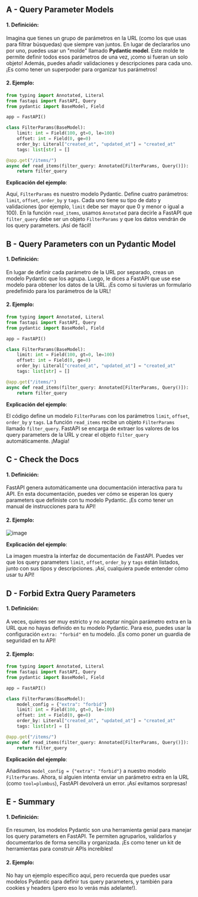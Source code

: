 ## A - Query Parameter Models

#### 1. **Definición:**

Imagina que tienes un grupo de parámetros en la URL (como los que usas para filtrar búsquedas) que siempre van juntos. En lugar de declararlos uno por uno, puedes usar un "molde" llamado **Pydantic model**. Este molde te permite definir todos esos parámetros de una vez, ¡como si fueran un solo objeto! Además, puedes añadir validaciones y descripciones para cada uno. ¡Es como tener un superpoder para organizar tus parámetros!

#### 2. **Ejemplo:**

```python
from typing import Annotated, Literal
from fastapi import FastAPI, Query
from pydantic import BaseModel, Field

app = FastAPI()

class FilterParams(BaseModel):
    limit: int = Field(100, gt=0, le=100)
    offset: int = Field(0, ge=0)
    order_by: Literal["created_at", "updated_at"] = "created_at"
    tags: list[str] = []

@app.get("/items/")
async def read_items(filter_query: Annotated[FilterParams, Query()]):
    return filter_query
```

**Explicación del ejemplo**:

Aquí, `FilterParams` es nuestro modelo Pydantic. Define cuatro parámetros: `limit`, `offset`, `order_by` y `tags`. Cada uno tiene su tipo de dato y validaciones (por ejemplo, `limit` debe ser mayor que 0 y menor o igual a 100). En la función `read_items`, usamos `Annotated` para decirle a FastAPI que `filter_query` debe ser un objeto `FilterParams` y que los datos vendrán de los query parameters. ¡Así de fácil!

## B - Query Parameters con un Pydantic Model

#### 1. **Definición:**

En lugar de definir cada parámetro de la URL por separado, creas un modelo Pydantic que los agrupa. Luego, le dices a FastAPI que use ese modelo para obtener los datos de la URL. ¡Es como si tuvieras un formulario predefinido para los parámetros de la URL!

#### 2. **Ejemplo:**

```python
from typing import Annotated, Literal
from fastapi import FastAPI, Query
from pydantic import BaseModel, Field

app = FastAPI()

class FilterParams(BaseModel):
    limit: int = Field(100, gt=0, le=100)
    offset: int = Field(0, ge=0)
    order_by: Literal["created_at", "updated_at"] = "created_at"
    tags: list[str] = []

@app.get("/items/")
async def read_items(filter_query: Annotated[FilterParams, Query()]):
    return filter_query
```

**Explicación del ejemplo**:

El código define un modelo `FilterParams` con los parámetros `limit`, `offset`, `order_by` y `tags`. La función `read_items` recibe un objeto `FilterParams` llamado `filter_query`. FastAPI se encarga de extraer los valores de los query parameters de la URL y crear el objeto `filter_query` automáticamente. ¡Magia!

## C - Check the Docs

#### 1. **Definición:**

FastAPI genera automáticamente una documentación interactiva para tu API. En esta documentación, puedes ver cómo se esperan los query parameters que definiste con tu modelo Pydantic. ¡Es como tener un manual de instrucciones para tu API!

#### 2. **Ejemplo:**

![image](https://fastapi.tiangolo.com/img/tutorial/query-param-models/image01.png)

**Explicación del ejemplo**:

La imagen muestra la interfaz de documentación de FastAPI. Puedes ver que los query parameters `limit`, `offset`, `order_by` y `tags` están listados, junto con sus tipos y descripciones. ¡Así, cualquiera puede entender cómo usar tu API!

## D - Forbid Extra Query Parameters

#### 1. **Definición:**

A veces, quieres ser muy estricto y no aceptar ningún parámetro extra en la URL que no hayas definido en tu modelo Pydantic. Para eso, puedes usar la configuración `extra: "forbid"` en tu modelo. ¡Es como poner un guardia de seguridad en tu API!

#### 2. **Ejemplo:**

```python
from typing import Annotated, Literal
from fastapi import FastAPI, Query
from pydantic import BaseModel, Field

app = FastAPI()

class FilterParams(BaseModel):
    model_config = {"extra": "forbid"}
    limit: int = Field(100, gt=0, le=100)
    offset: int = Field(0, ge=0)
    order_by: Literal["created_at", "updated_at"] = "created_at"
    tags: list[str] = []

@app.get("/items/")
async def read_items(filter_query: Annotated[FilterParams, Query()]):
    return filter_query
```

**Explicación del ejemplo**:

Añadimos `model_config = {"extra": "forbid"}` a nuestro modelo `FilterParams`. Ahora, si alguien intenta enviar un parámetro extra en la URL (como `tool=plumbus`), FastAPI devolverá un error. ¡Así evitamos sorpresas!

## E - Summary

#### 1. **Definición:**

En resumen, los modelos Pydantic son una herramienta genial para manejar los query parameters en FastAPI. Te permiten agruparlos, validarlos y documentarlos de forma sencilla y organizada. ¡Es como tener un kit de herramientas para construir APIs increíbles!

#### 2. **Ejemplo:**

No hay un ejemplo específico aquí, pero recuerda que puedes usar modelos Pydantic para definir tus query parameters, y también para cookies y headers (¡pero eso lo verás más adelante!).
